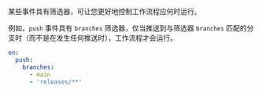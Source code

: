 某些事件具有筛选器，可让您更好地控制工作流程应何时运行。

例如，`push` 事件具有 `branches` 筛选器，仅当推送到与筛选器 `branches` 匹配的分支时（而不是在发生任何推送时），工作流程才会运行。

```yaml
on:
  push:
    branches:
      - main
      - 'releases/**'
```
